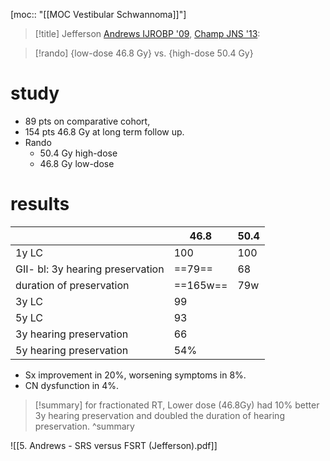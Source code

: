 [moc:: "[[MOC Vestibular Schwannoma]]"]
>[!title]
> Jefferson [Andrews IJROBP '09](https://www.sciencedirect.com/science/article/pii/S0360301608033920?via%3Dihub), [Champ JNS '13](https://academic.oup.com/neurosurgery/article-abstract/73/3/489/2417588?redirectedFrom=fulltext):

>[!rando] 
>{low-dose 46.8 Gy} vs. {high-dose 50.4 Gy}

# study
- 89 pts on comparative cohort,
- 154 pts 46.8 Gy at long term follow up.
- Rando
	- 50.4 Gy high-dose
	- 46.8 Gy low-dose
# results

|                                  | 46.8 | 50.4 |
| -------------------------------- | ---- | ---- |
| 1y LC                            | 100  | 100  |
| GII- bl: 3y hearing preservation | ==79==   | 68   |
| duration of preservation         | ==165w== | 79w  |
| 3y LC                            | 99   |      |
| 5y LC                            | 93   |      |
| 3y hearing preservation          | 66   |      |
| 5y hearing preservation          | 54%  |      |
  
- Sx improvement in 20%, worsening symptoms in 8%.
- CN dysfunction in 4%.

>[!summary] 
> for fractionated RT, Lower dose (46.8Gy) had 10% better 3y hearing preservation and doubled the duration of hearing preservation.
> ^summary


![[5. Andrews - SRS versus FSRT (Jefferson).pdf]]